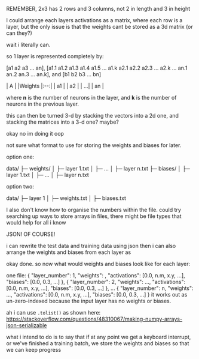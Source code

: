 REMEMBER, 2x3 has 2 rows and 3 columns, not 2 in length and 3 in height


I could arrange each layers activations as a matrix, where each row is a layer, 
but the only issue is that the weights cant be stored as a 3d matrix (or can they?)

wait i literally can. 

so 1 layer is represented completely by:

[a1
 a2
 a3
 ... 
 an], [a1.1 a1.2 a1.3 a1.4 a1.5 ... a1.k
       a2.1 a2.2 a2.3 ... a2.k
	   ...
	   an.1 an.2 an.3 ... an.k], and
[b1
 b2
 b3
 ...
 bn]

| A  |    |Weights
|:--:|
| a1 |
| a2 |
| ...|
| an |

where **n** is the number of neurons in the layer,
and **k** is the number of neurons in the previous layer.

this can then be turned 3-d by stacking the vectors into a 2d one, 
and stacking the matrices into a 3-d one? maybe?

okay no im doing it oop



not sure what format to use for storing the weights and biases for later.

option one:

data/
├─ weights/
│  ├─ layer 1.txt
│  ├─ ...
│  ├─ layer n.txt
├─ biases/
│  ├─ layer 1.txt
│  ├─ ...
│  ├─ layer n.txt

option two:

data/
├─ layer 1
│  ├─ weights.txt
│  ├─ biases.txt

I also don't know how to organise the numbers within the file.
could try searching up ways to store arrays in files, there might be file types that would help for all i know

JSON! OF COURSE!

i can rewrite the test data and training data using json
then i can also arrange the weights and biases from each layer as 

okay done. so now what would weights and biases look like for each layer:

one file:
{
	"layer_number": 1,
	"weights": <not sure how to change from np array to json specific object>,
	"activations": [0.0, n.m, x.y, ...],
	"biases": [0.0, 0.3, ...]
},
{
	"layer_number": 2,
	"weights": ...,
	"activations": [0.0, n.m, x.y, ...],
	"biases": [0.0, 0.3, ...]
},
...
{
	"layer_number": n,
	"weights": ...,
	"activations": [0.0, n.m, x.y, ...],
	"biases": [0.0, 0.3, ...]
}
it works out as un-zero-indexed because the input layer has no weights or biases. 

ah i can use `.tolist()` as shown here: https://stackoverflow.com/questions/48310067/making-numpy-arrays-json-serializable

what i intend to do is to say that if at any point we get a keyboard interrupt, or we've finished a training batch, we store the weights and biases so that we can keep progress